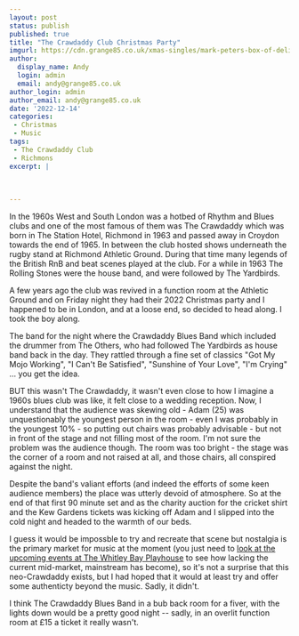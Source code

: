 ```yaml
---
layout: post
status: publish
published: true
title: "The Crawdaddy Club Christmas Party"
imgurl: https://cdn.grange85.co.uk/xmas-singles/mark-peters-box-of-delights-sleeve.jpg
author:
  display_name: Andy
  login: admin
  email: andy@grange85.co.uk
author_login: admin
author_email: andy@grange85.co.uk
date: '2022-12-14'
categories:
 - Christmas
 - Music
tags:
 - The Crawdaddy Club
 - Richmons
excerpt: |
  
  
  
---
```

In the 1960s West and South London was a hotbed of Rhythm and Blues clubs and one of the most famous of them was The Crawdaddy which was born in The Station Hotel, Richmond in 1963 and passed away in Croydon towards the end of 1965. In between the club hosted shows underneath the rugby stand at Richmond Athletic Ground. During that time many legends of the British RnB and beat scenes played at the club. For a while in 1963 The Rolling Stones were the house band, and were followed by The Yardbirds.

A few years ago the club was revived in a function room at the Athletic Ground and on Friday night they had their 2022 Christmas party and I happened to be in London, and at a loose end, so decided to head along. I took the boy along.

The band for the night where the Crawdaddy Blues Band which included the drummer from The Others, who had followed The Yardbirds as house band back in the day. They rattled through a fine set of classics "Got My Mojo Working", "I Can't Be Satisfied", "Sunshine of Your Love", "I'm Crying" ... you get the idea.

BUT this wasn't The Crawdaddy, it wasn't even close to how I imagine a 1960s blues club was like, it felt close to a wedding reception. Now, I understand that the audience was skewing old - Adam (25) was unquestionably the youngest person in the room - even I was probably in the youngest 10% - so putting out chairs was probably advisable - but not in front of the stage and not filling most of the room. I'm not sure the problem was the audience though. The room was too bright - the stage was the corner of a room and not raised at all, and those chairs, all conspired against the night.

Despite the band's valiant efforts (and indeed the efforts of some keen audience members) the place was utterly devoid of atmosphere. So at the end of that first 90 minute set and as the charity auction for the cricket shirt and the Kew Gardens tickets was kicking off Adam and I slipped into the cold night and headed to the warmth of our beds.

I guess it would be impossble to try and recreate that scene but nostalgia is the primary market for music at the moment (you just need to [look at the upcoming events at The Whitley Bay Playhouse](https://www.playhousewhitleybay.co.uk/events/) to see how lacking the current mid-market, mainstream has become), so it's not a surprise that this neo-Crawdaddy exists, but I had hoped that it would at least try and offer some authenticty beyond the music. Sadly, it didn't.

I think The Crawdaddy Blues Band in a bub back room for a fiver, with the lights down would be a pretty good night -- sadly, in an overlit function room at £15 a ticket it really wasn't. 
